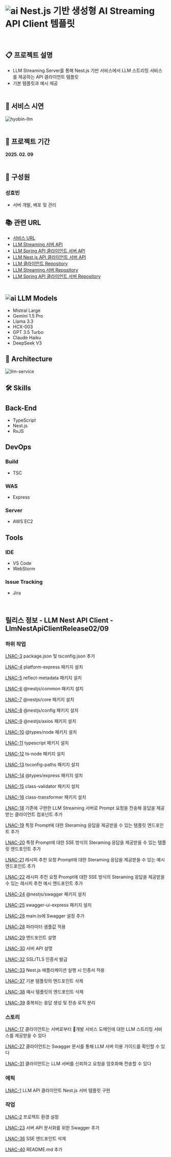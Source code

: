 # ![ai](https://github.com/user-attachments/assets/4a4fece4-ce22-48f1-a1a1-a5804ab4ebc0) Nest.js 기반 생성형 AI  Streaming API Client 템플릿<br><br>

## 📋 프로젝트 설명
- LLM Streaming Server를 통해 Nest.js 기반 서비스에서 LLM 스트리밍 서비스를 제공하는 API 클라이언트 템플릿
- 기본 템플릿과 예시 제공
  <br><br>

## 📼 서비스 시연
![hyobin-llm](https://github.com/user-attachments/assets/f62ff497-d639-4176-b21a-e29d6cda76bd)
<br><br>

## 📅 프로젝트 기간
<b>2025. 02. 09</b>
<br><br>

## 👫 구성원

### 성효빈
- 서버 개발, 배포 및 관리
  <br>

## 📚 관련 URL
- [서비스 URL](https://hyobin-llm.vercel.app)
- [LLM Streaming 서버 API](https://hyobin-llm.duckdns.org/docs)
- [LLM Spring API 클라이언트 서버 API](https://hyobin-llm-spring.duckdns.org/swagger-ui/index.html)
- [LLM Nest.js API 클라이언트 서버 API](https://hyobin-llm-nest.duckdns.org/api)
- [LLM 클라이언트 Repository](https://github.com/hellmir/LLM-Streaming-Client)
- [LLM Streaming 서버 Repository](https://github.com/hellmir/LLM-Streaming-Server)
- [LLM Spring API 클라이언트 서버 Repository](https://github.com/hellmir/LLM-Spring-API-Client)
  <br><br>

## ![ai](https://github.com/user-attachments/assets/d2cdfacc-c141-400c-9ba4-3f77d7664714) LLM Models
- Mistral Large
- Gemini 1.5 Pro
- Llama 3.3
- HCX-003
- GPT 3.5 Turbo
- Claude Haiku
- DeepSeek V3

## 🗼 Architecture
![llm-service](https://github.com/user-attachments/assets/c63002e7-8260-4cd8-99de-7cbd4ab4d850)

## 🛠️ Skills

## Back-End
- TypeScript
- Nest.js
- RxJS
  <br>

## DevOps

### Build
- TSC

### WAS
- Express

### Server
- AWS EC2
  <br>

## Tools

### IDE
- VS Code
- WebStorm

### Issue Tracking
- Jira
<br>

## 릴리스 정보 - LLM Nest API Client - LlmNestApiClientRelease02/09

### 하위 작업

[LNAC-3](https://langchain.atlassian.net/browse/LNAC-3) package.json 및 tsconfig.json 추가

[LNAC-4](https://langchain.atlassian.net/browse/LNAC-4) platform-express 패키지 설치

[LNAC-5](https://langchain.atlassian.net/browse/LNAC-5) reflect-metadata 패키지 설치

[LNAC-6](https://langchain.atlassian.net/browse/LNAC-6) @nestjs/common 패키지 설치

[LNAC-7](https://langchain.atlassian.net/browse/LNAC-7) @nestjs/core 패키지 설치

[LNAC-8](https://langchain.atlassian.net/browse/LNAC-8) @nestjs/config 패키지 설치

[LNAC-9](https://langchain.atlassian.net/browse/LNAC-9) @nestjs/axios 패키지 설치

[LNAC-10](https://langchain.atlassian.net/browse/LNAC-10) @types/node 패키지 설치

[LNAC-11](https://langchain.atlassian.net/browse/LNAC-11) typescript 패키지 설치

[LNAC-12](https://langchain.atlassian.net/browse/LNAC-12) ts-node 패키지 설치

[LNAC-13](https://langchain.atlassian.net/browse/LNAC-13) tsconfig-paths  패키지 설치

[LNAC-14](https://langchain.atlassian.net/browse/LNAC-14) @types/express 패키지 설치

[LNAC-15](https://langchain.atlassian.net/browse/LNAC-15) class-validator 패키지 설치

[LNAC-16](https://langchain.atlassian.net/browse/LNAC-16) class-transformer 패키지 설치

[LNAC-18](https://langchain.atlassian.net/browse/LNAC-18) 기존에 구현한 LLM Streaming 서버로 Prompt 요청을 전송해 응답을 제공받는 클라이언트 컴포넌트 추가

[LNAC-19](https://langchain.atlassian.net/browse/LNAC-19) 특정 Prompt에 대한 Steraming 응답을 제공받을 수 있는 템플릿 엔드포인트 추가

[LNAC-20](https://langchain.atlassian.net/browse/LNAC-20) 특정 Prompt에 대한 SSE 방식의 Steraming 응답을 제공받을 수 있는 템플릿 엔드포인트 추가

[LNAC-21](https://langchain.atlassian.net/browse/LNAC-21) 레시피 추천 요청 Prompt에 대한 Steraming 응답을 제공받을 수 있는 예시 엔드포인트 추가

[LNAC-22](https://langchain.atlassian.net/browse/LNAC-22) 레시피 추천 요청 Prompt에 대한 SSE 방식의 Steraming 응답을 제공받을 수 있는 레시피 추천 예시 엔드포인트 추가

[LNAC-24](https://langchain.atlassian.net/browse/LNAC-24) @nestjs/swagger 패키지 설치

[LNAC-25](https://langchain.atlassian.net/browse/LNAC-25) swagger-ui-express 패키지 설치

[LNAC-26](https://langchain.atlassian.net/browse/LNAC-26) main.ts에 Swagger 설정 추가

[LNAC-28](https://langchain.atlassian.net/browse/LNAC-28) 파라미터 샘플값 적용

[LNAC-29](https://langchain.atlassian.net/browse/LNAC-29) 엔드포인트 설명

[LNAC-30](https://langchain.atlassian.net/browse/LNAC-30) 서버 API 설명

[LNAC-32](https://langchain.atlassian.net/browse/LNAC-32) SSL/TLS 인증서 발급

[LNAC-33](https://langchain.atlassian.net/browse/LNAC-33) Nest.js 애플리케이션 실행 시 인증서 적용

[LNAC-37](https://langchain.atlassian.net/browse/LNAC-37) 기본 템플릿의 엔드포인트 삭제

[LNAC-38](https://langchain.atlassian.net/browse/LNAC-38) 예시 템플릿의 엔드포인트 삭제

[LNAC-39](https://langchain.atlassian.net/browse/LNAC-39) 중복되는 응답 생성 및 전송 로직 분리

### 스토리

[LNAC-17](https://langchain.atlassian.net/browse/LNAC-17) 클라이언트는 서버로부터 개발 서비스 도메인에 대한 LLM 스트리밍 서비스를 제공받을 수 있다

[LNAC-27](https://langchain.atlassian.net/browse/LNAC-27)  클라이언트는 Swagger 문서를 통해 LLM 서버 이용 가이드를 확인할 수 있다

[LNAC-31](https://langchain.atlassian.net/browse/LNAC-31) 클라이언트는 LLM 서버를 신뢰하고 요청을 암호화해 전송할 수 있다

### 에픽

[LNAC-1](https://langchain.atlassian.net/browse/LNAC-1) LLM API 클라이언트 Nest.js 서버 템플릿 구현

### 작업

[LNAC-2](https://langchain.atlassian.net/browse/LNAC-2) 프로젝트 환경 설정

[LNAC-23](https://langchain.atlassian.net/browse/LNAC-23) 서버 API 문서화를 위한 Swagger 추가

[LNAC-36](https://langchain.atlassian.net/browse/LNAC-36) SSE 엔드포인트 삭제

[LNAC-40](https://langchain.atlassian.net/browse/LNAC-40) README.md 추가
